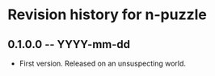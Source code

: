 # Revision history for n-puzzle

## 0.1.0.0 -- YYYY-mm-dd

* First version. Released on an unsuspecting world.

